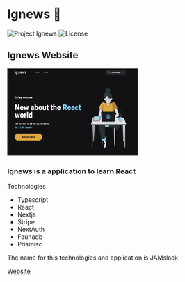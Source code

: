 # Ignews 📝

![Project Ignews](https://img.shields.io/badge/AlanPoveda-Ignews-green)
![License](https://img.shields.io/github/license/AlanPoveda/ignews)

## Ignews Website
<img src="/public/ReadmeImgs/ignews.png" width="300" height="200">

### Ignews is a application to learn React

Technologies

- Typescript
- React
- Nextjs
- Stripe
- NextAuth
- Faunadb
- Prismisc

The name for this technologies and application is JAMslack

[Website](https://ignews-g8yafjmxa-alanpoveda.vercel.app)